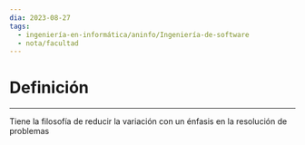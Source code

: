```yaml
---
dia: 2023-08-27
tags:
  - ingeniería-en-informática/aninfo/Ingeniería-de-software
  - nota/facultad
---
```

# Definición
---
Tiene la filosofía de reducir la variación con un énfasis en la resolución de problemas